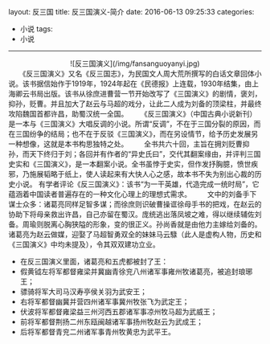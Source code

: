 layout: 反三国
title: 反三国演义-简介
date: 2016-06-13 09:25:33
categories:
- 小说
tags:
- 小说
---

<center>
![反三国演义](/img/fansanguoyanyi.jpg)
</center>
　　《反三国演义》又名《反三国志》，为民国文人周大荒所撰写的白话文章回体小说。该书据信始作于1919年，1924年起在《民德报》上连载，1930年结集，由上海卿云书局出版。该书从徐庶进曹营一节开始改写了《三国演义》的剧情，褒刘，抑孙，贬曹。并且加大了赵云与马超的戏分，让此二人成为刘备的顶梁柱，并最终攻陷魏国首都许昌，助蜀汉统一全国。<!-- more -->
　　《反三国演义》（中国古典小说新刊）是一本与《三国演义》大唱反调的小说。所谓“反调”，不在于三国分裂的原因，而在三国纷争的结局；也不在于反驳《三国演义》，而在另设情节，给予历史发展另一种想像，这就是本书构思独特之处。
　　全书共六十回，主旨在拥刘贬曹抑孙，而天下终归于刘；各回并有作者的“异史氏曰”，交代其翻案缘由，并评判三国史实和《三国演义》，是一本翻案小说。全书虽悖于史实，但作发抒胸臆，愤世疾邪，乃施展韬略于纸上，使人读起来有大快人心之感，故本书不失为别出心裁的历史小说。
有学者评论《反三国演义》：该书“为一干英雄，代造完成一统时局”，它蕴涵着中国读者普遍存在的一种文化心理上的理想式需求。
　　文中的刘备手下谋士众多：诸葛亮同样足智多谋；而徐庶则识破曹操诓徐母手书的把戏，在赵云的协助下将母亲救出许昌，自己亦留在蜀汉。庞统逃出落凤坡之难，得以继续辅佐刘备。周瑜则脱离心胸狭隘的形象，变的很正义。孙尚香就是由他力主嫁给刘备的。诸葛亮为赵云做媒，迎娶了马超智勇双全的妹妹马云騄（此人是虚构人物，历史和《三国演义》中均未提及），令其双双建功立业。

- 在反三国演义里面，诸葛亮和五虎都被封了王：
- 假黄钺左将军都督雍梁并冀幽青徐兖八州诸军事雍州牧诸葛亮，被追封琅琊王；
- 骠骑将军大司马汉寿亭侯关羽为武安王；
- 右将军都督幽冀并营四州诸军事冀州牧张飞为武定王；
- 伏波将军都督雍梁益三州河西五郡诸军事凉州牧马超为武威王；
- 前将军都督荆扬二州东瓯闽越诸军事扬州牧赵云为武成王；
- 后将军都督青兖二州诸军事青州牧黄忠为武平王。